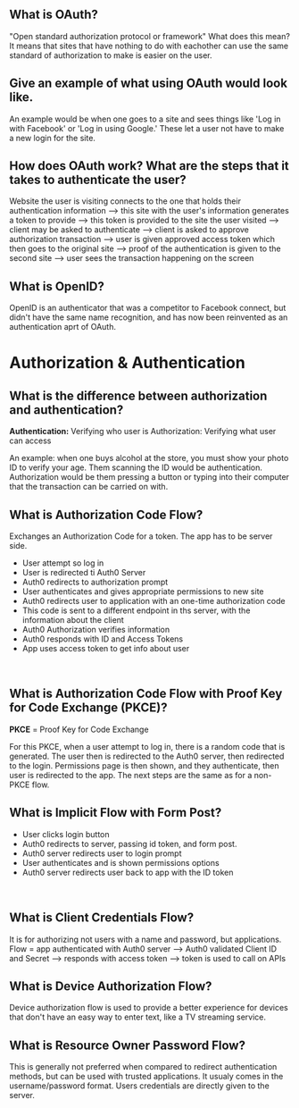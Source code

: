 ## What is OAuth?
"Open standard authorization protocol or framework" What does this mean? It means that sites that have nothing to do with eachother can use the same standard of authorization to make is easier on the user.
<br>

## Give an example of what using OAuth would look like.
An example would be when one goes to a site and sees things like 'Log in with Facebook' or 'Log in using Google.' These let a user not have to make a new login for the site.
<br>

## How does OAuth work? What are the steps that it takes to authenticate the user?
Website the user is visiting connects to the one that holds their authentication information --> this site with the user's information generates a token to provide --> this token is provided to the site the user visited --> client may be asked to authenticate --> client is asked to approve authorization transaction --> user is given approved access token which then goes to the original site --> proof of the authentication is given to the second site --> user sees the transaction happening on the screen
<br>

## What is OpenID?
OpenID is an authenticator that was a competitor to Facebook connect, but didn't have the same name recognition, and has now been reinvented as an authentication aprt of OAuth.
<br>

# Authorization & Authentication 

## What is the difference between authorization and authentication?
**Authentication:** Verifying who user is Authorization: Verifying what user can access

An example: when one buys alcohol at the store, you must show your photo ID to verify your age. Them scanning the ID would be authentication. Authorization would be them pressing a button or typing into their computer that the transaction can be carried on with.
<br>

## What is Authorization Code Flow?
Exchanges an Authorization Code for a token. The app has to be server side.

- User attempt so log in
- User is redirected ti Auth0 Server
- Auth0 redirects to authorization prompt
- User authenticates and gives appropriate permissions to new site
- Auth0 redirects user to application with an one-time authorization code
- This code is sent to a different endpoint in ths server, with the information about the client
- Auth0 Authorization verifies information
- Auth0 responds with ID and Access Tokens
- App uses access token to get info about user

<br>

## What is Authorization Code Flow with Proof Key for Code Exchange (PKCE)?
**PKCE** = Proof Key for Code Exchange

For this PKCE, when a user attempt to log in, there is a random code that is generated. The user then is redirected to the Auth0 server, then redirected to the login. Permissions page is then shown, and they authenticate, then user is redirected to the app. The next steps are the same as for a non-PKCE flow.
<br>

## What is Implicit Flow with Form Post?
- User clicks login button
- Auth0 redirects to server, passing id token, and form post.
- Auth0 server redirects user to login prompt
- User authenticates and is shown permissions options
- Auth0 server redirects user back to app with the ID token
<br>

## What is Client Credentials Flow?
It is for authorizing not users with a name and password, but applications.
<br>
Flow = app authenticated with Auth0 server --> Auth0 validated Client ID and Secret --> responds with access token --> token is used to call on APIs
<br>

## What is Device Authorization Flow?
Device authorization flow is used to provide a better experience for devices that don't have an easy way to enter text, like a TV streaming service.
<br>

## What is Resource Owner Password Flow?
This is generally not preferred when compared to redirect authentication methods, but can be used with trusted applications. It usualy comes in the username/password format. Users credentials are directly given to the server.